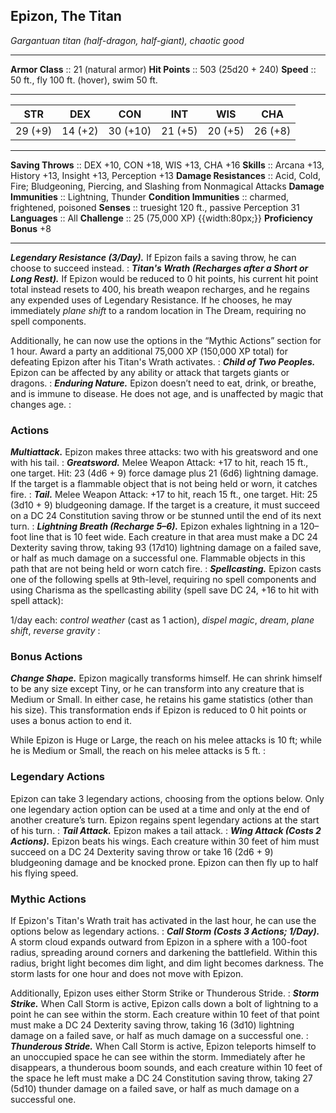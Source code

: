 ## Epizon, The Titan
*Gargantuan titan (half-dragon, half-giant), chaotic good*
___
**Armor Class** :: 21 (natural armor)
**Hit Points**  :: 503 (25d20 + 240)
**Speed**       :: 50 ft., fly 100 ft. (hover), swim 50 ft.
___
|  STR  |  DEX  |  CON  |  INT  |  WIS  |  CHA  |
|:-----:|:-----:|:-----:|:-----:|:-----:|:-----:|
|29 (+9)|14 (+2)|30 (+10)|21 (+5)|20 (+5)|26 (+8)|
___
**Saving Throws** :: DEX +10, CON +18, WIS +13, CHA +16
**Skills** :: Arcana +13, History +13, Insight +13, Perception +13
**Damage Resistances** :: Acid, Cold, Fire; Bludgeoning, Piercing, and Slashing from Nonmagical Attacks
**Damage Immunities** :: Lightning, Thunder
**Condition Immunities** :: charmed, frightened, poisoned
**Senses**               :: truesight 120 ft., passive Perception 31
**Languages**            :: All
**Challenge**            :: 25 (75,000 XP)  {{width:80px;}} **Proficiency Bonus**  +8
___
***Legendary Resistance (3/Day).*** If Epizon fails a saving throw, he can choose to succeed instead.
:
***Titan's Wrath (Recharges after a Short or Long Rest).*** If Epizon would be reduced to 0 hit points, his current hit point total instead resets to 400, his breath weapon recharges, and he regains any expended uses of Legendary Resistance. If he chooses, he may immediately *plane shift* to a random location in The Dream, requiring no spell components. 

Additionally, he can now use the options in the “Mythic Actions” section for 1 hour. Award a party an additional 75,000 XP (150,000 XP total) for defeating Epizon after his Titan's Wrath activates.
:
***Child of Two Peoples.*** Epizon can be affected by any ability or attack that targets giants or dragons.
:
***Enduring Nature.*** Epizon doesn’t need to eat, drink, or breathe, and is immune to disease. He does not age, and is unaffected by magic that changes age.
:

### Actions

***Multiattack.*** Epizon makes three attacks: two with his greatsword and one with his tail.
:
***Greatsword.*** Melee Weapon Attack: +17 to hit, reach 15 ft., one target. Hit: 23 (4d6 + 9) force damage plus 21 (6d6) lightning damage. If the target is a flammable object that is not being held or worn, it catches fire.
:
***Tail.*** Melee Weapon Attack: +17 to hit, reach 15 ft., one target. Hit: 25 (3d10 + 9) bludgeoning damage. If the target is a creature, it must succeed on a DC 24 Constitution saving throw or be stunned until the end of its next turn.
:
***Lightning Breath (Recharge 5–6).*** Epizon exhales lightning in a 120–foot line that is 10 feet wide. Each creature in that area must make a DC 24 Dexterity saving throw, taking 93 (17d10) lightning damage on a failed save, or half as much damage on a successful one. Flammable objects in this path that are not being held or worn catch fire.
:
***Spellcasting.*** Epizon casts one of the following spells at 9th-level, requiring no spell components and using Charisma as the spellcasting ability (spell save DC 24, +16 to hit with spell attack):

1/day each: *control weather* (cast as 1 action), *dispel magic*, *dream*, *plane shift*, *reverse gravity*
:

### Bonus Actions
***Change Shape.*** Epizon magically transforms himself. He can shrink himself to be any size except Tiny, or he can transform into any creature that is Medium or Small. In either case, he retains his game statistics (other than his size). This transformation ends if Epizon is reduced to 0 hit points or uses a bonus action to end it.

While Epizon is Huge or Large, the reach on his melee attacks is 10 ft; while he is Medium or Small, the reach on his melee attacks is 5 ft.
:
### Legendary Actions
Epizon can take 3 legendary actions, choosing from the options below. Only one legendary action option can be used at a time and only at the end of another creature’s turn. Epizon regains spent legendary actions at the start of his turn.
:
***Tail Attack.*** Epizon makes a tail attack.
:
***Wing Attack (Costs 2 Actions).*** Epizon beats his wings. Each creature within 30 feet of him must succeed on a DC 24 Dexterity saving throw or take 16 (2d6 + 9) bludgeoning damage and be knocked prone. Epizon can then fly up to half his flying speed.

### Mythic Actions
If Epizon's Titan's Wrath trait has activated in the last hour, he can use the options below as legendary actions.
:
***Call Storm (Costs 3 Actions; 1/Day).*** A storm cloud expands outward from Epizon in a sphere with a 100-foot radius, spreading around corners and darkening the battlefield. Within this radius, bright light becomes dim light, and dim light becomes darkness.  The storm lasts for one hour and does not move with Epizon. 

Additionally, Epizon uses either Storm Strike or Thunderous Stride.
:
***Storm Strike.*** When Call Storm is active, Epizon calls down a bolt of lightning to a point he can see within the storm. Each creature within 10 feet of that point must make a DC 24 Dexterity saving throw, taking 16 (3d10) lightning damage on a failed save, or half as much damage on a successful one.
:
***Thunderous Stride.*** When Call Storm is active, Epizon teleports himself to an unoccupied space he can see within the storm. Immediately after he disappears, a thunderous boom sounds, and each creature within 10 feet of the space he left must make a DC 24 Constitution saving throw, taking 27 (5d10) thunder damage on a failed save, or half as much damage on a successful one.
